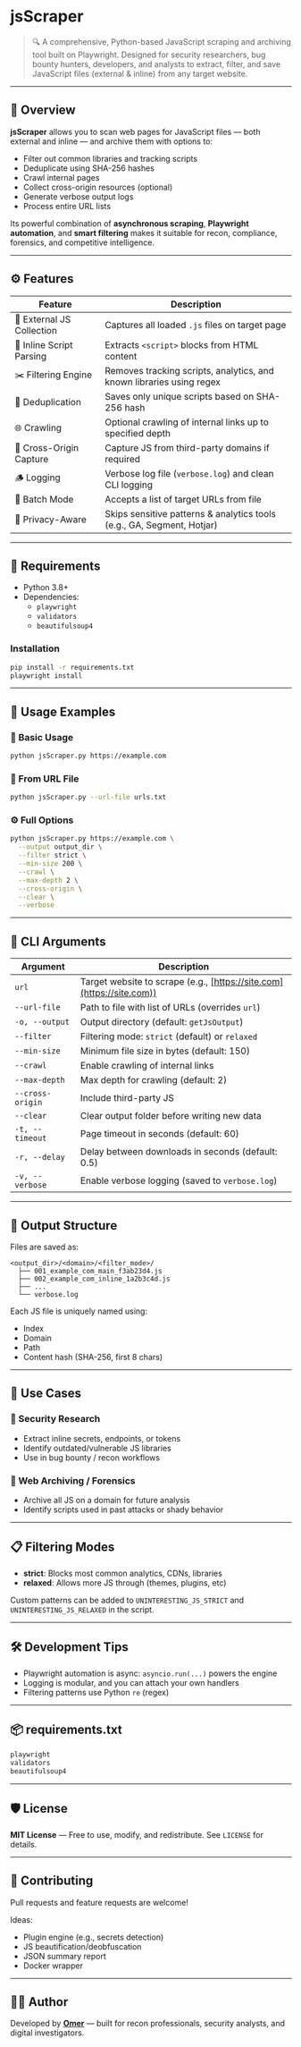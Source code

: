 # jsScraper

> 🔍 A comprehensive, Python-based JavaScript scraping and archiving tool built on Playwright. Designed for security researchers, bug bounty hunters, developers, and analysts to extract, filter, and save JavaScript files (external & inline) from any target website.

---

## 🚀 Overview

**jsScraper** allows you to scan web pages for JavaScript files — both external and inline — and archive them with options to:

- Filter out common libraries and tracking scripts
- Deduplicate using SHA-256 hashes
- Crawl internal pages
- Collect cross-origin resources (optional)
- Generate verbose output logs
- Process entire URL lists

Its powerful combination of **asynchronous scraping**, **Playwright automation**, and **smart filtering** makes it suitable for recon, compliance, forensics, and competitive intelligence.

---

## ⚙️ Features

| Feature                  | Description                                                                 |
|--------------------------|-----------------------------------------------------------------------------|
| 📂 External JS Collection | Captures all loaded `.js` files on target page                              |
| 🧠 Inline Script Parsing  | Extracts `<script>` blocks from HTML content                                |
| ✂️ Filtering Engine       | Removes tracking scripts, analytics, and known libraries using regex        |
| 🔄 Deduplication          | Saves only unique scripts based on SHA-256 hash                             |
| 🌐 Crawling               | Optional crawling of internal links up to specified depth                   |
| 🏁 Cross-Origin Capture   | Capture JS from third-party domains if required                             |
| 🪵 Logging                | Verbose log file (`verbose.log`) and clean CLI logging                      |
| 🧪 Batch Mode             | Accepts a list of target URLs from file                                     |
| 🔐 Privacy-Aware          | Skips sensitive patterns & analytics tools (e.g., GA, Segment, Hotjar)      |

---

## 🧰 Requirements

- Python 3.8+
- Dependencies:
  - `playwright`
  - `validators`
  - `beautifulsoup4`

### Installation

```bash
pip install -r requirements.txt
playwright install
```

---

## 🧪 Usage Examples

### 📄 Basic Usage

```bash
python jsScraper.py https://example.com
```

### 🔁 From URL File

```bash
python jsScraper.py --url-file urls.txt
```

### ⚙️ Full Options

```bash
python jsScraper.py https://example.com \
  --output output_dir \
  --filter strict \
  --min-size 200 \
  --crawl \
  --max-depth 2 \
  --cross-origin \
  --clear \
  --verbose
```

---

## 🧾 CLI Arguments

| Argument         | Description                                                           |
| ---------------- | --------------------------------------------------------------------- |
| `url`            | Target website to scrape (e.g., [https://site.com](https://site.com)) |
| `--url-file`     | Path to file with list of URLs (overrides `url`)                      |
| `-o, --output`   | Output directory (default: `getJsOutput`)                             |
| `--filter`       | Filtering mode: `strict` (default) or `relaxed`                       |
| `--min-size`     | Minimum file size in bytes (default: 150)                             |
| `--crawl`        | Enable crawling of internal links                                     |
| `--max-depth`    | Max depth for crawling (default: 2)                                   |
| `--cross-origin` | Include third-party JS                                                |
| `--clear`        | Clear output folder before writing new data                           |
| `-t, --timeout`  | Page timeout in seconds (default: 60)                                 |
| `-r, --delay`    | Delay between downloads in seconds (default: 0.5)                     |
| `-v, --verbose`  | Enable verbose logging (saved to `verbose.log`)                       |

---

## 📁 Output Structure

Files are saved as:

```
<output_dir>/<domain>/<filter_mode>/
  ├── 001_example_com_main_f3ab23d4.js
  ├── 002_example_com_inline_1a2b3c4d.js
  ├── ...
  └── verbose.log
```

Each JS file is uniquely named using:

* Index
* Domain
* Path
* Content hash (SHA-256, first 8 chars)

---

## 🧠 Use Cases

### 🔐 Security Research

* Extract inline secrets, endpoints, or tokens
* Identify outdated/vulnerable JS libraries
* Use in bug bounty / recon workflows


### 🧾 Web Archiving / Forensics

* Archive all JS on a domain for future analysis
* Identify scripts used in past attacks or shady behavior

---

## 📋 Filtering Modes

* **strict**: Blocks most common analytics, CDNs, libraries
* **relaxed**: Allows more JS through (themes, plugins, etc)

Custom patterns can be added to `UNINTERESTING_JS_STRICT` and `UNINTERESTING_JS_RELAXED` in the script.

---

## 🛠 Development Tips

* Playwright automation is async: `asyncio.run(...)` powers the engine
* Logging is modular, and you can attach your own handlers
* Filtering patterns use Python `re` (regex)

---

## 📦 requirements.txt

```txt
playwright
validators
beautifulsoup4
```

---

## 🛡 License

**MIT License** — Free to use, modify, and redistribute. See `LICENSE` for details.

---

## 🤝 Contributing

Pull requests and feature requests are welcome!

Ideas:

* Plugin engine (e.g., secrets detection)
* JS beautification/deobfuscation
* JSON summary report
* Docker wrapper

---

## 👨‍💻 Author

Developed by **[Omer](https://github.com/exe249)** — built for recon professionals, security analysts, and digital investigators.
